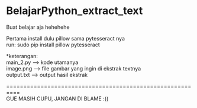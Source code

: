 # BelajarPython_extract_text
Buat belajar aja hehehehe

Pertama install dulu pillow sama pytesseract nya<br/>
run: sudo pip install pillow pytesseract<br/>

*keterangan:<br/>
main_2.py   --> kode utamanya<br/>
image.png   --> file gambar yang ingin di ekstrak textnya<br/>
output.txt  --> output hasil ekstrak<br/>

==========================================================<br/>
GUE MASIH CUPU, JANGAN DI BLAME :((
